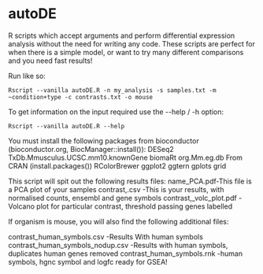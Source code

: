
# autoDE

R scripts which accept arguments and perform differential expression analysis without the need for writing any code.
These scripts are perfect for when there is a simple model, or want to try many different comparisons and you need fast results!


Run like so: 
```
Rscript --vanilla autoDE.R -n my_analysis -s samples.txt -m ~condition+type -c contrasts.txt -o mouse
```
 
To get information on the input required use the --help / -h option:
```
Rscript --vanilla autoDE.R --help 
```

You must install the following packages from bioconductor (bioconductor.org, BiocManager::install()): 
    DESeq2
    TxDb.Mmusculus.UCSC.mm10.knownGene
    biomaRt 
    org.Mm.eg.db
From CRAN (install.packages())
RColorBrewer
ggplot2 
ggtern
gplots
grid

This script will spit out the following results files:
name_PCA.pdf-This file is a PCA plot of your samples 
contrast,.csv -This is your results, with normalised counts, ensembl and gene symbols
contrast,_volc_plot.pdf -Volcano plot for particular contrast, threshold passing genes labelled
 
If organism is mouse, you will also find the following additional files:
 
contrast_human_symbols.csv -Results With human symbols 
contrast_human_symbols_nodup.csv -Results with human symbols, duplicates human genes removed 
contrast_human_symbols.rnk -human symbols, hgnc symbol and logfc ready for GSEA!
